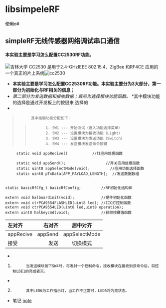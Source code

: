 # libsimpeleRF
~~使用c#~~
## simpleRF无线传感器网络调试串口通信 ##
#### 本实验主要是学习怎么配置CC2530RF功能。 ####
![吉林大学](https://github.com/chenwenshuo0308/libsimpeleRF/blob/main/%E5%90%89%E5%A4%A7.jpg)
CC2530 是用于2.4-GHzIEEE 802.15.4、ZigBee 和RF4CE 应用的一个真正的片上系统![cc2530](http://www.elecfans.com/uploads/allimg/171108/2749555-1G10P9345N44.png)
* __本实验主要是学习怎么配置CC2530RF功能。本实验主要分为3大部分，第一部分为初始化与RF相关的信息；__
* _第二部分为发送数据和接收数据；最后为选择模块功能函数。_
*其中模块功能的选择是通过开发板上的按键来 选择的
*          
>           其中按键功能分配如下：
>>            1. SW1 --- 开始测试（进入功能选择菜单）
>>            2. SW2 --- 设置模块为接收功能（Light）
>>            3. SW3 --- 设置模块为发送功能（Switch）
>>            4. SW4 --- 发送模块发送命令按键
         
         static void appRecive()           //灯应用处理函数    

         static void appSend();                  //开关应用处理函数
         static uint8 appSelectMode(void);         //应用功能选择函数
         static uint8 pTxData[APP_PAYLOAD_LENGTH];  //发送数据数组
```static uint8 pRxData[APP_PAYLOAD_LENGTH];  //接收数据数组

static basicRfCfg_t basicRfConfig;         //RF初始化结构体

extern void halboardinit(void);            //硬件初始化函数
extern void ctrPCA9554FLASHLED(uint8 led); //IIC灯控制函数
extern void ctrPCA9554LED(uint8 led,uint8 operation);
extern uint8 halkeycmd(void);              //获取按键值函数
```
| 左对齐 | 右对齐 | 居中对齐 |
| :-| -: | :-: |
| appRecive | appSend | appSelectMode |
| 接受 | 发送 | 切换模式 |
      
*
1.           当发送模块按下SW4时，将发射一个控制命令，接收模块在接收到该命令后，将控制LDE1的亮或者灭。
*
2.           其中LED6为工作指示灯，当工作不正常时，LED5将为亮状态。
* 笔记 [note](https://github.com/chenwenshuo0308/libsimpeleRF/blob/main/lib11(simple_RF)/lib11(simple_RF)/note.md)
